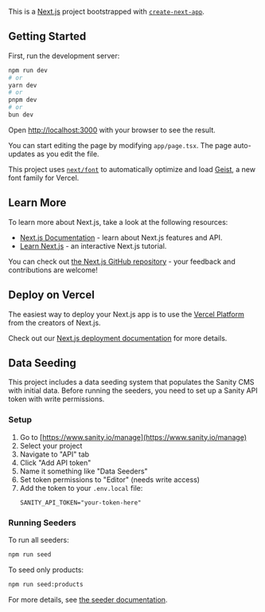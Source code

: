 This is a [Next.js](https://nextjs.org) project bootstrapped with [`create-next-app`](https://nextjs.org/docs/app/api-reference/cli/create-next-app).

## Getting Started

First, run the development server:

```bash
npm run dev
# or
yarn dev
# or
pnpm dev
# or
bun dev
```

Open [http://localhost:3000](http://localhost:3000) with your browser to see the result.

You can start editing the page by modifying `app/page.tsx`. The page auto-updates as you edit the file.

This project uses [`next/font`](https://nextjs.org/docs/app/building-your-application/optimizing/fonts) to automatically optimize and load [Geist](https://vercel.com/font), a new font family for Vercel.

## Learn More

To learn more about Next.js, take a look at the following resources:

- [Next.js Documentation](https://nextjs.org/docs) - learn about Next.js features and API.
- [Learn Next.js](https://nextjs.org/learn) - an interactive Next.js tutorial.

You can check out [the Next.js GitHub repository](https://github.com/vercel/next.js) - your feedback and contributions are welcome!

## Deploy on Vercel

The easiest way to deploy your Next.js app is to use the [Vercel Platform](https://vercel.com/new?utm_medium=default-template&filter=next.js&utm_source=create-next-app&utm_campaign=create-next-app-readme) from the creators of Next.js.

Check out our [Next.js deployment documentation](https://nextjs.org/docs/app/building-your-application/deploying) for more details.

## Data Seeding

This project includes a data seeding system that populates the Sanity CMS with initial data. Before running the seeders, you need to set up a Sanity API token with write permissions.

### Setup

1. Go to [https://www.sanity.io/manage](https://www.sanity.io/manage)
2. Select your project
3. Navigate to "API" tab
4. Click "Add API token"
5. Name it something like "Data Seeders"
6. Set token permissions to "Editor" (needs write access)
7. Add the token to your `.env.local` file:
   ```
   SANITY_API_TOKEN="your-token-here"
   ```

### Running Seeders

To run all seeders:
```bash
npm run seed
```

To seed only products:
```bash
npm run seed:products
```

For more details, see [the seeder documentation](src/scripts/seeders/README.md).
